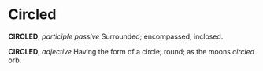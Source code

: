 # Circled

**CIRCLED**, _participle passive_ Surrounded; encompassed; inclosed.

**CIRCLED**, _adjective_ Having the form of a circle; round; as the moons _circled_ orb.
